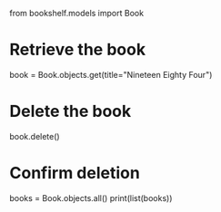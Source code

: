 from bookshelf.models import Book

# Retrieve the book
book = Book.objects.get(title="Nineteen Eighty Four")

# Delete the book
book.delete()

# Confirm deletion
books = Book.objects.all()
print(list(books))